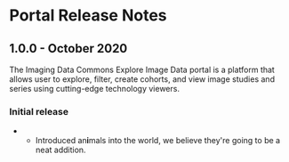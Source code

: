 # Portal Release Notes

## 1.0.0 - October 2020

The Imaging Data Commons Explore Image Data portal is a platform that allows user to explore, filter, create cohorts, and view image studies and series using cutting-edge technology viewers.

### Initial release

* * Introduced an**i**mals into the world, we believe they're going to be a neat addition.



